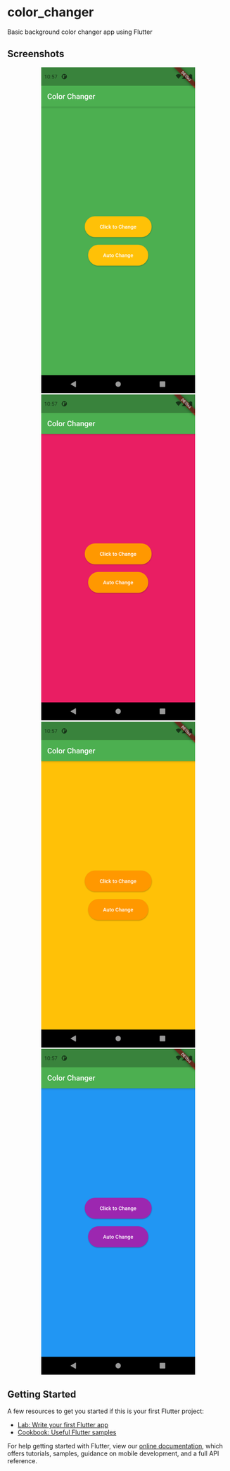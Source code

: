 # color_changer

Basic background color changer app using Flutter

## Screenshots

<p align="center">
  <img src="./Screenshots/ss1.png" width="350" title="SS1">
  <img src="./Screenshots/ss2.png" width="350" title="SS2">
  <img src="./Screenshots/ss3.png" width="350" title="SS3">
  <img src="./Screenshots/ss4.png" width="350" title="SS4">
</p>


## Getting Started

A few resources to get you started if this is your first Flutter project:

- [Lab: Write your first Flutter app](https://flutter.dev/docs/get-started/codelab)
- [Cookbook: Useful Flutter samples](https://flutter.dev/docs/cookbook)

For help getting started with Flutter, view our
[online documentation](https://flutter.dev/docs), which offers tutorials,
samples, guidance on mobile development, and a full API reference.

